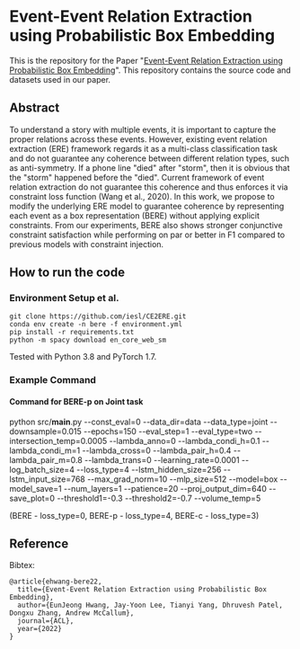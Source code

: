 # Event-Event Relation Extraction using Probabilistic Box Embedding

This is the repository for the Paper "[Event-Event Relation Extraction using Probabilistic Box Embedding](https://aclanthology.org/2022.acl-short.26/)". This repository contains the source code and datasets used in our paper.

## Abstract

To understand a story with multiple events, it is important to capture the proper relations across these events. However, existing event relation extraction (ERE) framework regards it as a multi-class classification task and do not guarantee any coherence between different relation types, such as anti-symmetry. If a phone line "died" after "storm", then it is obvious that the "storm" happened before the "died". Current framework of event relation extraction do not guarantee this coherence and thus enforces it via constraint loss function (Wang et al., 2020). In this work, we propose to modify the underlying ERE model to guarantee coherence by representing each event as a box representation (BERE) without applying explicit constraints. From our experiments, BERE also shows stronger conjunctive constraint satisfaction while performing on par or better in F1 compared to previous models with constraint injection.

## How to run the code
### Environment Setup et al.
```
git clone https://github.com/iesl/CE2ERE.git
conda env create -n bere -f environment.yml
pip install -r requirements.txt
python -m spacy download en_core_web_sm
```
Tested with Python 3.8 and PyTorch 1.7.

### Example Command
#### Command for BERE-p on Joint task
python src/__main__.py --const_eval=0 --data_dir=data --data_type=joint --downsample=0.015 --epochs=150 --eval_step=1 --eval_type=two --intersection_temp=0.0005 --lambda_anno=0 --lambda_condi_h=0.1 --lambda_condi_m=1 --lambda_cross=0 --lambda_pair_h=0.4 --lambda_pair_m=0.8 --lambda_trans=0 --learning_rate=0.0001 --log_batch_size=4 --loss_type=4 --lstm_hidden_size=256 --lstm_input_size=768 --max_grad_norm=10 --mlp_size=512 --model=box --model_save=1 --num_layers=1 --patience=20 --proj_output_dim=640 --save_plot=0 --threshold1=-0.3 --threshold2=-0.7 --volume_temp=5

(BERE - loss_type=0, BERE-p - loss_type=4, BERE-c - loss_type=3)

## Reference
Bibtex:
```
@article{ehwang-bere22,
  title={Event-Event Relation Extraction using Probabilistic Box Embedding},
  author={EunJeong Hwang, Jay-Yoon Lee, Tianyi Yang, Dhruvesh Patel, Dongxu Zhang, Andrew McCallum},
  journal={ACL},
  year={2022}
}
```
